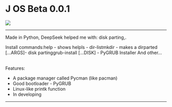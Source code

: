

# J OS Beta 0.0.1

[![](https://img.shields.io/badge/License-MIT-yellow.svg)](https://opensource.org/licenses/MIT)
****
Made in Python, DeepSeek helped me with: disk parting,.
<table>
<tbody>Install commands:</tbody>
<tr>help - shows help</tr>
<tr>ls - dir-list</tr>
<tr>mkdir - makes a dir</tr>
<tr>parted [...ARGS]- disk parting</tr>
<tr>grub-install [...DISK] - PyGRUB Installer</tr>
And other...
</table>
Features:
<ul>
<li>A package manager called Pycman (like pacman)</li>
<li>Good bootloader - PyGRUB</li>
<li>Linux-like printk function</li>
<li>In developing</li>
</ul>

****
